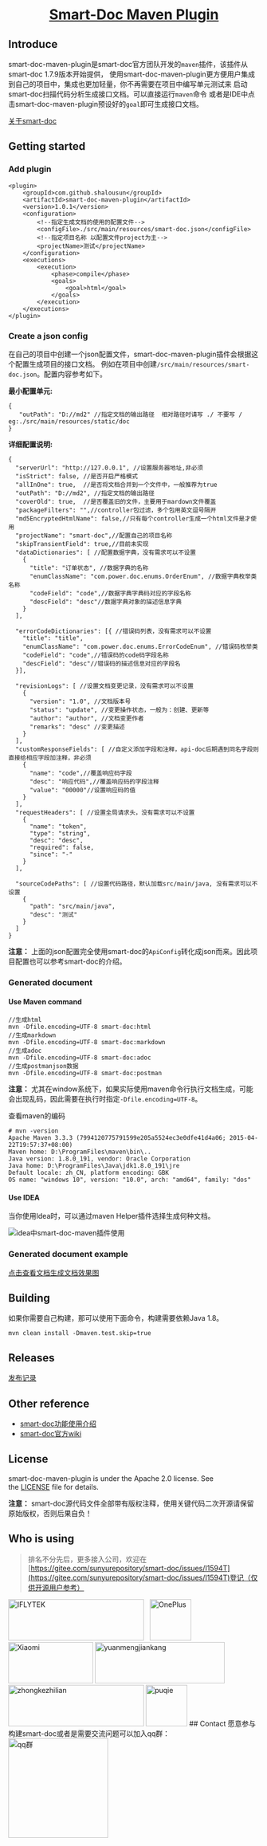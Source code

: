 <h1 align="center"><a href="https://github.com/shalousun/smart-doc-maven-plugin" target="_blank">Smart-Doc Maven Plugin</a></h1>

## Introduce
smart-doc-maven-plugin是smart-doc官方团队开发的`maven`插件，该插件从smart-doc 1.7.9版本开始提供，
使用smart-doc-maven-plugin更方便用户集成到自己的项目中，集成也更加轻量，你不再需要在项目中编写单元测试来
启动smart-doc扫描代码分析生成接口文档。可以直接运行`maven`命令
或者是IDE中点击smart-doc-maven-plugin预设好的`goal`即可生成接口文档。

[关于smart-doc](https://gitee.com/sunyurepository/smart-doc)

## Getting started
### Add plugin
```
<plugin>
    <groupId>com.github.shalousun</groupId>
    <artifactId>smart-doc-maven-plugin</artifactId>
    <version>1.0.1</version>
    <configuration>
        <!--指定生成文档的使用的配置文件-->
        <configFile>./src/main/resources/smart-doc.json</configFile>
        <!--指定项目名称 以配置文件project为主-->
        <projectName>测试</projectName>
    </configuration>
    <executions>
        <execution>
            <phase>compile</phase>
            <goals>
                <goal>html</goal>
            </goals>
        </execution>
    </executions>
</plugin>
```
### Create a json config 
在自己的项目中创建一个json配置文件，smart-doc-maven-plugin插件会根据这个配置生成项目的接口文档。
例如在项目中创建`/src/main/resources/smart-doc.json`。配置内容参考如下。

**最小配置单元:**
```
{
   "outPath": "D://md2" //指定文档的输出路径  相对路径时请写 ./ 不要写 / eg:./src/main/resources/static/doc
}
```
**详细配置说明:**
```
{
  "serverUrl": "http://127.0.0.1", //设置服务器地址,非必须
  "isStrict": false, //是否开启严格模式
  "allInOne": true,  //是否将文档合并到一个文件中，一般推荐为true
  "outPath": "D://md2", //指定文档的输出路径
  "coverOld": true,  //是否覆盖旧的文件，主要用于mardown文件覆盖
  "packageFilters": "",//controller包过滤，多个包用英文逗号隔开
  "md5EncryptedHtmlName": false,//只有每个controller生成一个html文件是才使用
  "projectName": "smart-doc",//配置自己的项目名称
  "skipTransientField": true,//目前未实现
  "dataDictionaries": [ //配置数据字典，没有需求可以不设置
    {
      "title": "订单状态", //数据字典的名称
      "enumClassName": "com.power.doc.enums.OrderEnum", //数据字典枚举类名称
      "codeField": "code",//数据字典字典码对应的字段名称
      "descField": "desc"//数据字典对象的描述信息字典
    }
  ],

  "errorCodeDictionaries": [{ //错误码列表，没有需求可以不设置
    "title": "title",
    "enumClassName": "com.power.doc.enums.ErrorCodeEnum", //错误码枚举类
    "codeField": "code",//错误码的code码字段名称
    "descField": "desc"//错误码的描述信息对应的字段名
  }],

  "revisionLogs": [ //设置文档变更记录，没有需求可以不设置
    {
      "version": "1.0", //文档版本号
      "status": "update", //变更操作状态，一般为：创建、更新等
      "author": "author", //文档变更作者
      "remarks": "desc" //变更描述
    }
  ],
  "customResponseFields": [ //自定义添加字段和注释，api-doc后期遇到同名字段则直接给相应字段加注释，非必须
    {
      "name": "code",//覆盖响应码字段
      "desc": "响应代码",//覆盖响应码的字段注释
      "value": "00000"//设置响应码的值
    }
  ],
  "requestHeaders": [ //设置全局请求头，没有需求可以不设置
    {
      "name": "token",
      "type": "string",
      "desc": "desc",
      "required": false,
      "since": "-"
    }
  ],

  "sourceCodePaths": [ //设置代码路径，默认加载src/main/java, 没有需求可以不设置
    {
      "path": "src/main/java",
      "desc": "测试"
    }
  ]
}
```
**注意：** 上面的json配置完全使用smart-doc的`ApiConfig`转化成json而来。因此项目配置也可以参考smart-doc的介绍。
### Generated document
#### Use Maven command
```
//生成html
mvn -Dfile.encoding=UTF-8 smart-doc:html
//生成markdown
mvn -Dfile.encoding=UTF-8 smart-doc:markdown
//生成adoc
mvn -Dfile.encoding=UTF-8 smart-doc:adoc
//生成postmanjson数据
mvn -Dfile.encoding=UTF-8 smart-doc:postman
```
**注意：** 尤其在window系统下，如果实际使用maven命令行执行文档生成，可能会出现乱码，因此需要在执行时指定`-Dfile.encoding=UTF-8`。

查看maven的编码
```
# mvn -version
Apache Maven 3.3.3 (7994120775791599e205a5524ec3e0dfe41d4a06; 2015-04-22T19:57:37+08:00)
Maven home: D:\ProgramFiles\maven\bin\..
Java version: 1.8.0_191, vendor: Oracle Corporation
Java home: D:\ProgramFiles\Java\jdk1.8.0_191\jre
Default locale: zh_CN, platform encoding: GBK
OS name: "windows 10", version: "10.0", arch: "amd64", family: "dos"
```
#### Use IDEA
当你使用Idea时，可以通过maven Helper插件选择生成何种文档。

![idea中smart-doc-maven插件使用](https://images.gitee.com/uploads/images/2019/1215/004902_b0c153d6_144669.png "idea.png")

### Generated document example
[点击查看文档生成文档效果图](https://gitee.com/sunyurepository/smart-doc/wikis/文档效果图?sort_id=1652819)

## Building
如果你需要自己构建，那可以使用下面命令，构建需要依赖Java 1.8。
```
mvn clean install -Dmaven.test.skip=true
```
## Releases
[发布记录](https://gitee.com/sunyurepository/smart-doc-maven-plugin/blob/master/CHANGELOG.md)
## Other reference
- [smart-doc功能使用介绍](https://my.oschina.net/u/1760791/blog/2250962)
- [smart-doc官方wiki](https://gitee.com/sunyurepository/smart-doc/wikis/Home?sort_id=1652800)
## License
smart-doc-maven-plugin is under the Apache 2.0 license.  See the [LICENSE](https://gitee.com/sunyurepository/smart-doc/blob/master/license.txt) file for details.

**注意：** smart-doc源代码文件全部带有版权注释，使用关键代码二次开源请保留原始版权，否则后果自负！
## Who is using
> 排名不分先后，更多接入公司，欢迎在[https://gitee.com/sunyurepository/smart-doc/issues/I1594T](https://gitee.com/sunyurepository/smart-doc/issues/I1594T)登记（仅供开源用户参考）

<img src="https://raw.githubusercontent.com/shalousun/smart-doc/dev/images/known-users/iflytek.png" title="IFLYTEK" width="272px" height="83px"/>
&nbsp;&nbsp;<img src="https://raw.githubusercontent.com/shalousun/smart-doc/dev/images/known-users/oneplus.png" title="OnePlus" width="83px" height="83px"/>
&nbsp;&nbsp;<img src="https://raw.githubusercontent.com/shalousun/smart-doc/dev/images/known-users/xiaomi.png" title="Xiaomi" width="170px" height="83px"/>
<img src="https://raw.githubusercontent.com/shalousun/smart-doc/dev/images/known-users/yuanmengjiankang.png" title="yuanmengjiankang" width="260px" height="83px"/>
<img src="https://raw.githubusercontent.com/shalousun/smart-doc/dev/images/known-users/zhongkezhilian.png" title="zhongkezhilian" width="272px" height="83px"/>
<img src="https://raw.githubusercontent.com/shalousun/smart-doc/dev/images/known-users/puqie_gaitubao_100x100.jpg" title="puqie" width="83px" height="83px"/>
## Contact
愿意参与构建smart-doc或者是需要交流问题可以加入qq群：

<img src="https://raw.githubusercontent.com/shalousun/smart-doc/dev/images/smart-doc-qq.png" title="qq群" width="200px" height="200px"/>


